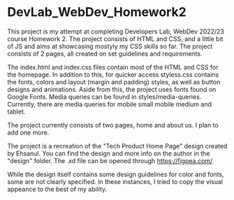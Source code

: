 # DevLab_WebDev_Homework2

This project is my attempt at completing Developers Lab, WebDev 2022/23 course Homework 2. The project consists of HTML and CSS, and a little bit of JS and aims at showcasing mostyly my CSS skills so far. The project consists of 2 pages, all created on set guidelines and requirements.

The index.html and index.css files contain most of the HTML and CSS for the homepage. In addition to this, for quicker access styless.css contains the fonts, colors and layout (margin and padding) styles, as well as button designs and animations. Aside from this, the project uses fonts found on Google Fonts. Media queries can be found in styles/media-queries. Currently, there are media queries for mobile small mobile medium and tablet.

The project currently consists of two pages, home and about us. I plan to add one more.

The project is a recreation of the "Tech Product Home Page" design created by Ehsanul. You can find the design and more info on the author in the "design" folder. The .xd file can be opened through https://figpea.com/.

While the design itself contains some design guidelines for color and fonts, some are not clearly specified. In these instances, I tried to copy the visual appeance to the best of my ability.
